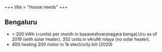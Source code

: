 +++
title = "House needs"
+++

## Bengaluru
- < 200 kWh (=units) per month in basaveshvaranagara bengaLUru as of 2019 (with solar heater). 352 units in vAruNI nilaya (no solar heater).
- 400 heating 200 motor in 1k electricity bill (2020)
